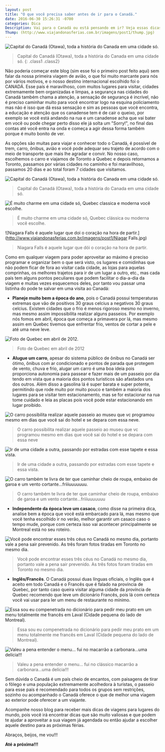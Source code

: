 ```yaml
---
layout: post
title: "O que você precisa saber antes de ir para o Canadá."
date: 2016-06-30 15:26:31 -0700
categories: Dica
Description: Vai para o Canadá ou está pensando em ir? Veja essas dicas que serão muito utéis para você.
Thump: (http://www.viajandonasferias.com.br/imagens/post1/thump.jpg)
---
```

![Capital do Canadá (Otawa), toda a história do Canada em uma cidade só.](http://www.viajandonasferias.com.br/imagens/post1/Otawa.jpg)
> Capital do Canadá (Otawa), toda a história do Canada em uma cidade só.
{: .class1 .class2}

Não poderia começar este blog (sim esse foi o primeiro post feito aqui) sem falar da nossa primeira viagem de avião, o que foi muito marcante para nós por vários motivos, e o nosso destino internacional escolhido foi o CANADÁ.
Esse país é maravilhoso, com muitos lugares para visitar, cidades extremamente bem organizadas e limpas, a segurança nas cidades do Canadá também chama a atenção, a sensação de segurança é incrível, não é preciso caminhar muito para você encontrar logo na esquina policiamento mas não é isso que dá essa sensação e sim as pessoas que você encontra, a educação e atenção que os canadense tem é de cair o queixo, por exemplo se você está andando na rua e um canadense acha que vai bater em você ou pode chegar perto disso ele já solta um "Sorry!", no final das contas até você entra na onda e começa a agir dessa forma também porque é muito bonito de ver.

As opções são muitas para viajar e conhecer todo o Canadá, é possível de trem, carro, ônibus, avião e você pode adequar seu trajeto de acordo com o meio de transporte que mais lhe agradar e convir. No nosso caso, escolhemos o carro e viajamos de Toronto a Quebec e depois retornamos a Toronto, passamos por várias cidades no caminho e foi maravilhoso, passamos 20 dias e ao total foram 7 cidades que visitamos.

![Capital do Canadá (Otawa), toda a história do Canada em uma cidade só.](http://www.viajandonasferias.com.br/imagens/post1/Otawa.jpg)
> Capital do Canadá (Otawa), toda a história do Canada em uma cidade só.

![É muito charme em uma cidade só, Quebec classica e moderna você escolhe.](http://www.viajandonasferias.com.br/imagens/post1/Quebec.jpg)
> É muito charme em uma cidade só, Quebec clássica ou moderna você escolhe.

![Niagara Falls é aquele lugar que doi o coração na hora de partir.](http://www.viajandonasferias.com.br/imagens/post1/Niagar Falls.jpg)
> Niagara Falls é aquele lugar que dói o coração na hora de partir.

Como em qualquer viagem para poder aproveitar ao máximo é preciso programar e organizar bem o que será visto, os lugares e comidinhas que não podem ficar de fora ao visitar cada cidade, as lojas para aquelas comprinhas, os melhores trajetos para ir de um lugar a outro, etc., mas cada país tem alguns pontos peculiares que podem facilitar o dia-a-dia da viagem e muitas vezes esquecemos deles, por tanto vou passar uma listinha do pode te salvar em uma visita ao Canadá:

*	**Planeje muito bem a época do ano**, pois o Canadá possui temperaturas extremas que vão de positivos 30 graus celcius a negativos 30 graus celcius. Existem cidades que o frio é menos rigoroso mesmo no inverno, mas mesmo assim impossibilita realizar alguns passeios. Por exemplo nós fomos em abril, época que começa a primavera por lá, mas mesmo assim em Quebec tivemos que enfrentar frio, ventos de cortar a pele e até uma neve leve.
	
![Foto de Quebec em abril de 2012.](http://www.viajandonasferias.com.br/imagens/post1/DSCF1017.jpg)
> Foto de Quebec em abril de 2012


*	**Alugue um carro**, apesar do sistema público de ônibus no Canadá ser ótimo, ônibus com ar condicionado e pontos de parada que protegem de vento, chuva e frio, alugar um carro é uma boa ideia pois proporciona autonomia para passear e fazer mais de um passeio por dia tendo em vista que a maioria dos pontos turisticos são afastados uns dos outros. Além disso a gasolina lá é super barata e super potente, permitindo que rode muito por muito pouco e também a maioria dos lugares para se visitar tem estacionamento, mas se for estacionar na rua tome cuidado e leia as placas pois você pode estar estacionando em lugar proibido.

![O carro possibilita realizar aquele passeio ao museu que vc programou mesmo em dias que você sai do hotel e se depara com essa neve.](http://www.viajandonasferias.com.br/imagens/post1/DSCF1005.jpg)
> O carro possibilita realizar aquele passeio ao museu que vc programou mesmo em dias que você sai do hotel e se depara com essa neve

![Ir de uma cidade a outra, passando por estradas com esse tapete e essa vista.](http://www.viajandonasferias.com.br/imagens/post1/carro1-.jpg)
> Ir de uma cidade a outra, passando por estradas com esse tapete e essa vista.

![O carro também te livra de ter que caminhar cheio de roupa, embaixo de garoa e um vento cortante...friiiuuuuuuu.](http://www.viajandonasferias.com.br/imagens/post1/carro2.jpg)
> O carro também te livra de ter que caminhar cheio de roupa, embaixo de garoa e um vento cortante...friiiuuuuuuu

* **Independente da época leve um casaco**, como disse na primeira dica, analise bem a época que você está embarcado para lá, mas mesmo que você tenha escolhido ir no verão, melhor garantir um casaco caso o tempo mude, porque com certeza isso vai acontecer principalmente se Montreal está no seu roteiro. 	
 
![Você pode encontrar esses três céus no Canadá no mesmo dia, portanto vale a pena sair prevenido. As três foram fotos tiradas em Toronto no mesmo dia.](http://www.viajandonasferias.com.br/imagens/post1/clima.jpg)
> Você pode encontrar esses três céus no Canadá no mesmo dia, portanto vale a pena sair prevenido. As três fotos foram tiradas em Toronto no mesmo dia.


* **Inglês/Francês**. O Canadá possui duas línguas oficiais, o Inglês que é aceito em todo Canadá e o Francês que é falado na província de Quebec, por tanto caso queira visitar alguma cidade da província de Quebec recomendo que leve um dicionário Francês, pois lá com certeza você vai usar para ler um menu de restaurante no mínimo. 

![Essa sou eu compenetrada no dicionário para pedir meu prato em um menu totalmente me francês em Laval (Cidade pequena do lado de Montreal).](http://www.viajandonasferias.com.br/imagens/post1/ingles_frances.jpg)
> Essa sou eu compenetrada no dicionário para pedir meu prato em um menu totalmente me francês em Laval (Cidade pequena do lado de Montreal).

![Valeu a pena entender o menu... fui no macarrão a carbonara...uma delícia!!!](http://www.viajandonasferias.com.br/imagens/post1/ingles_frances1.jpg)
> Valeu a pena entender o menu... fui no clássico macarrão a carbonara...uma delícia!!!

Sem dúvida o Canadá é um país cheio de encantos, com paisagens de tirar o fôlego e uma população extremamente acolhedora à turistas, o passeio para esse país é recomendado para todos os grupos sem restrições, sozinho ou acompanhado o Canadá oferece o que de melhor uma viagem ao exterior pode oferecer a um viajante.

Acompanhe nosso blog para receber mais dicas de viagens para lugares do mundo, pois você irá encontrar dicas que são muito valiosas e que podem te ajudar a aproveitar a sua viagem já agendada ou então ajudar a escolher aquele destino para as próximas férias.

Abraços, beijos, me vou!!!

**Até a próxima!!!**
